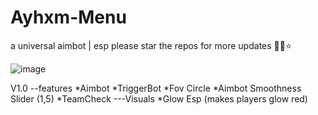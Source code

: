 # Ayhxm-Menu
a universal aimbot | esp 
please star the repos for more updates 🙏💙⭐

![image](https://github.com/user-attachments/assets/2453ff01-6338-46c1-a935-8192822d41f5)

V1.0 --features
*Aimbot
*TriggerBot
*Fov Circle
*Aimbot Smoothness Slider (1,5)
*TeamCheck
---Visuals
*Glow Esp (makes players glow red)

